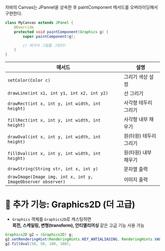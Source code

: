 자바의 Canvas는 JPannel을 상속한 후 paintComponent 메서드를 오버라이딩해서 구현한다.

```java
class MyCanvas extends JPanel {
    @Override
    protected void paintComponent(Graphics g) {
        super.paintComponent(g);

        // 여기서 그림을 그린다!
    }
}
```

| 메서드                                                       | 설명                   |
| ------------------------------------------------------------ | ---------------------- |
| `setColor(Color c)`                                          | 그리기 색상 설정       |
| `drawLine(int x1, int y1, int x2, int y2)`                   | 선 그리기              |
| `drawRect(int x, int y, int width, int height)`              | 사각형 테두리 그리기   |
| `fillRect(int x, int y, int width, int height)`              | 사각형 내부 채우기     |
| `drawOval(int x, int y, int width, int height)`              | 원(타원) 테두리 그리기 |
| `fillOval(int x, int y, int width, int height)`              | 원(타원) 내부 채우기   |
| `drawString(String str, int x, int y)`                       | 문자열 출력            |
| `drawImage(Image img, int x, int y, ImageObserver observer)` | 이미지 출력            |


# 🚀 추가 기능: Graphics2D (더 고급)

- `Graphics` 객체를 `Graphics2D`로 캐스팅하면  
    **회전, 스케일링, 변형(transform), 안티앨리어싱** 같은 고급 기능 사용 가능
    

```java
Graphics2D g2 = (Graphics2D) g;
g2.setRenderingHint(RenderingHints.KEY_ANTIALIASING, RenderingHints.VALUE_ANTIALIAS_ON);
g2.fillOval(50, 50, 100, 100);
```
